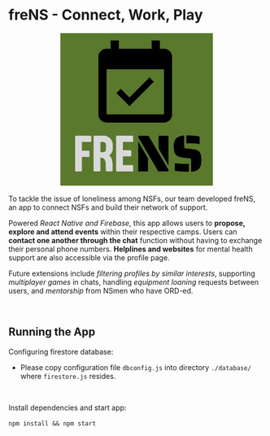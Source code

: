 # freNS - Connect, Work, Play

<p align="center">
  <img src="/assets/logo.jpg?raw=true" width="300" height="300" />
</p>

To tackle the issue of loneliness among NSFs, our team developed freNS, an app to connect NSFs and build their network of support.

Powered _React Native and Firebase_, this app allows users to **propose, explore and attend events** within their respective camps. Users can **contact one another through the chat** function without having to exchange their personal phone numbers. **Helplines and websites** for mental health support are also accessible via the profile page.

Future extensions include _filtering profiles by similar interests_, supporting _multiplayer games_ in chats, handling _equipment loaning_ requests between users, and _mentorship_ from NSmen who have ORD-ed.

<br>

## Running the App

Configuring firestore database:
- Please copy configuration file `dbconfig.js` into directory `./database/` where `firestore.js` resides.

<br>

Install dependencies and start app:
```console
npm install && npm start
```
